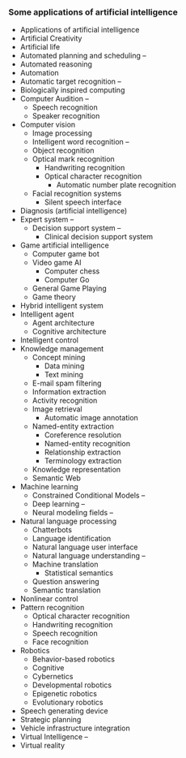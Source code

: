 ### Some applications of artificial intelligence

- Applications of artificial intelligence
- Artificial Creativity
- Artificial life
- Automated planning and scheduling –
- Automated reasoning
- Automation
- Automatic target recognition –
- Biologically inspired computing
- Computer Audition –
	- Speech recognition
	- Speaker recognition
- Computer vision
	- Image processing
	- Intelligent word recognition –
	- Object recognition
	- Optical mark recognition
		- Handwriting recognition
		- Optical character recognition
			- Automatic number plate recognition
	- Facial recognition systems
		- Silent speech interface
- Diagnosis (artificial intelligence)
- Expert system –
	- Decision support system –
		- Clinical decision support system
- Game artificial intelligence
	- Computer game bot
	- Video game AI
		- Computer chess
		- Computer Go
	- General Game Playing
	- Game theory
- Hybrid intelligent system
- Intelligent agent
	- Agent architecture
	- Cognitive architecture
- Intelligent control
- Knowledge management
	- Concept mining
		- Data mining
		- Text mining
	- E-mail spam filtering
	- Information extraction
	- Activity recognition
	- Image retrieval
		- Automatic image annotation
	- Named-entity extraction
		- Coreference resolution
		- Named-entity recognition
		- Relationship extraction
		- Terminology extraction
	- Knowledge representation
	- Semantic Web
- Machine learning
	- Constrained Conditional Models –
	- Deep learning –
	- Neural modeling fields –
- Natural language processing
	- Chatterbots
	- Language identification
	- Natural language user interface
	- Natural language understanding –
	- Machine translation
		- Statistical semantics
	- Question answering
	- Semantic translation
- Nonlinear control
- Pattern recognition
	- Optical character recognition
	- Handwriting recognition
	- Speech recognition
	- Face recognition
- Robotics
	- Behavior-based robotics
	- Cognitive
	- Cybernetics
	- Developmental robotics
	- Epigenetic robotics
	- Evolutionary robotics
- Speech generating device
- Strategic planning
- Vehicle infrastructure integration
- Virtual Intelligence –
- Virtual reality